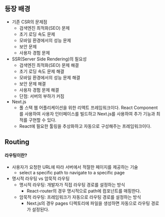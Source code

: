 ## 등장 배경

- 기존 CSR의 문제점
	- 검색엔진 최적화(SEO) 문제
	- 초기 로딩 속도 문제
	- 모바일 환경에서의 성능 문제
	- 보안 문제
	- 사용자 경험 문제
- SSR(Server Side Rendering)의 필요성
	- 검색엔진 최적화(SEO) 문제 해결
	- 초기 로딩 속도 문제 해결
	- 모바일 환경에서의 성능 문제 해결
	- 보안 문제 해결
	- 사용자 경험 문제 해결
	- 단점: 서버의 부하가 커짐
- Next.js
	- 풀 스택 웹 어플리케이션을 위한 리액트 프레임워크이다. React Component를 사용하여 사용자 인터페이스를 빌드하고 Next.js를 사용하여 추가 기능과 최적를 구현할 수 있다.
	- React에 필요한 툴링을 추상화하고 자동으로 구성해주는 프레임워크이다.

## Routing

#### 라우팅이란?

- 사용자가 요청한 URL에 따라 서버에서 적절한 페이지를 제공하는 기술
	- select a specific path to navigate to a specific page
- 명시적 라우팅 vs 암묵적 라우팅
	- 명시적 라우팅: 개발자가 직접 라우팅 경로를 설정하는 방식
		- React-router의 경우 명시적으로 path에 컴포넌트를 매핑한다.
	- 암묵적 라우팅: 프레임워크가 자동으로 라우팅 경로를 설정하는 방식
	    - Next.js의 경우 pages 디렉토리에 파일을 생성하면 자동으로 라우팅 경로가 설정된다.
